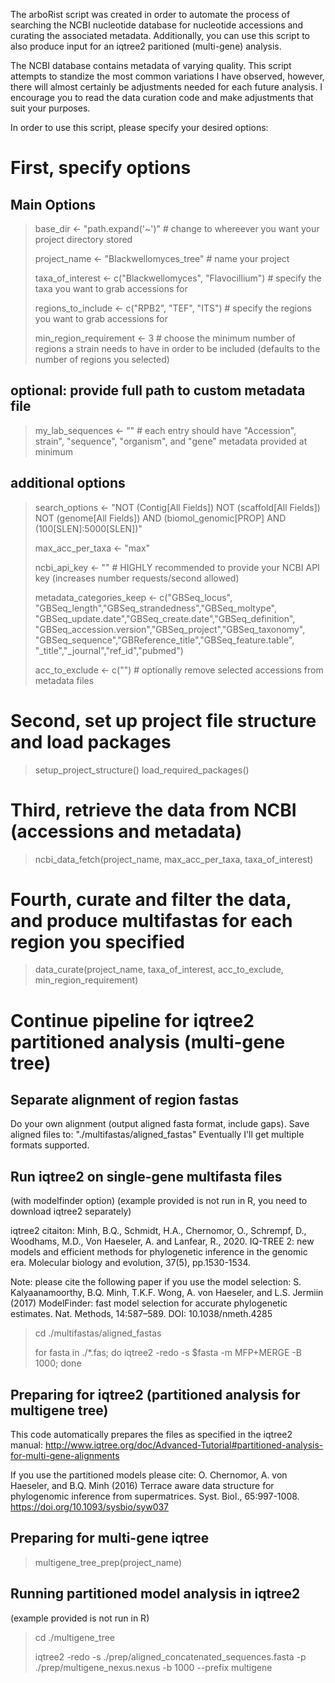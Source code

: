 The arboRist script was created in order to automate the process of searching the NCBI nucleotide database for nucleotide accessions and curating the associated metadata. 
Additionally, you can use this script to also produce input for an iqtree2 paritioned (multi-gene) analysis.

The NCBI database contains metadata of varying quality. This script attempts to standize the most common variations I have observed, however, there will almost certainly be adjustments needed for each future analysis. I encourage you to read the data curation code and make adjustments that suit your purposes.

In order to use this script, please specify your desired options:

# First, specify options

## Main Options
> base_dir <- "path.expand('~')" # change to whereever you want your project directory stored
> 
> project_name <- "Blackwellomyces_tree" # name your project
> 
> taxa_of_interest <- c("Blackwellomyces", "Flavocillium") # specify the taxa you want to grab accessions for
> 
> regions_to_include <- c("RPB2", "TEF", "ITS") # specify the regions you want to grab accessions for
> 
> min_region_requirement <- 3 # choose the minimum number of regions a strain needs to have in order to be included (defaults to the number of regions you selected)

## optional: provide full path to custom metadata file
> my_lab_sequences <- "" # each entry should have "Accession", strain", "sequence", "organism", and "gene" metadata provided at minimum

## additional options
> search_options <- "NOT (Contig[All Fields]) NOT (scaffold[All Fields]) NOT (genome[All Fields]) AND (biomol_genomic[PROP] AND (100[SLEN]:5000[SLEN])"
> 
> max_acc_per_taxa <- "max"
> 
> ncbi_api_key <- "" # HIGHLY recommended to provide your NCBI API key (increases number requests/second allowed)
> 
> metadata_categories_keep <- c("GBSeq_locus", "GBSeq_length","GBSeq_strandedness","GBSeq_moltype",
                              "GBSeq_update.date","GBSeq_create.date","GBSeq_definition",
                              "GBSeq_accession.version","GBSeq_project","GBSeq_taxonomy",
                              "GBSeq_sequence","GBReference_title","GBSeq_feature.table",
                              "_title","_journal","ref_id","pubmed")
> 
> acc_to_exclude <- c("") # optionally remove selected accessions from metadata files

# Second, set up project file structure and load packages 
> setup_project_structure()
> load_required_packages()


# Third, retrieve the data from NCBI (accessions and metadata)
> ncbi_data_fetch(project_name, max_acc_per_taxa, taxa_of_interest)


# Fourth, curate and filter the data, and produce multifastas for each region you specified
> data_curate(project_name, taxa_of_interest, acc_to_exclude, min_region_requirement)


# Continue pipeline for iqtree2 partitioned analysis (multi-gene tree)

## Separate alignment of region fastas
Do your own alignment (output aligned fasta format, include gaps). Save aligned files to: "./multifastas/aligned_fastas"
Eventually I'll get multiple formats supported.


## Run iqtree2 on single-gene multifasta files
(with modelfinder option)
(example provided is not run in R, you need to download iqtree2 separately)

iqtree2 citaiton:
Minh, B.Q., Schmidt, H.A., Chernomor, O., Schrempf, D., Woodhams, M.D., Von Haeseler, A. and Lanfear, R., 2020. IQ-TREE 2: new models and efficient methods for phylogenetic inference in the genomic era. Molecular biology and evolution, 37(5), pp.1530-1534.

Note: please cite the following paper if you use the model selection:
S. Kalyaanamoorthy, B.Q. Minh, T.K.F. Wong, A. von Haeseler, and L.S. Jermiin (2017) ModelFinder: fast model selection for accurate phylogenetic estimates. Nat. Methods, 14:587–589. DOI: 10.1038/nmeth.4285


> cd ./multifastas/aligned_fastas
> 
> for fasta in ./*.fas; do iqtree2 -redo -s $fasta -m MFP+MERGE -B 1000; done


## Preparing for iqtree2 (partitioned analysis for multigene tree)

This code automatically prepares the files as specified in the iqtree2 manual: http://www.iqtree.org/doc/Advanced-Tutorial#partitioned-analysis-for-multi-gene-alignments

If you use the partitioned models please cite:
O. Chernomor, A. von Haeseler, and B.Q. Minh (2016) Terrace aware data structure for phylogenomic inference from supermatrices. Syst. Biol., 65:997-1008. https://doi.org/10.1093/sysbio/syw037


## Preparing for multi-gene iqtree
> multigene_tree_prep(project_name)


## Running partitioned model analysis in iqtree2
(example provided is not run in R)

> cd ./multigene_tree
> 
> iqtree2 -redo -s ./prep/aligned_concatenated_sequences.fasta -p ./prep/multigene_nexus.nexus -b 1000 --prefix multigene

